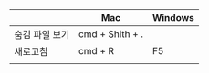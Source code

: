 
|          | Mac             | Windows |
| -------- | --------------- | ------- |
| 숨김 파일 보기 | cmd + Shith + . |         |
| 새로고침     | cmd + R         | F5      |
|          |                 |         |

